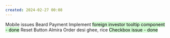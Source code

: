 ```yaml
---
created: 2024-02-27 00:08
---
```

Mobile issues
Beard 
Payment Implement
<mark style="background: #BBFABBA6;">foreign investor tooltip component  - done</mark>
Reset Button 
Almira
Order desi ghee, rice
<mark style="background: #BBFABBA6;">Checkbox issue - done</mark>